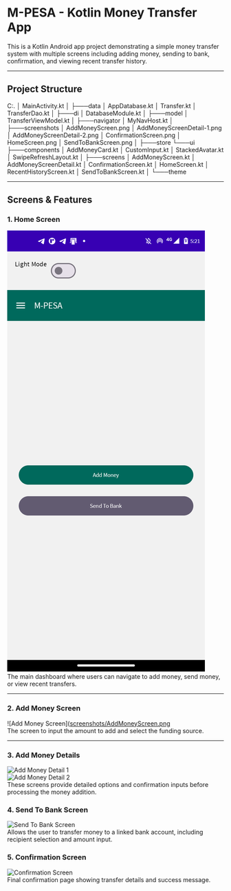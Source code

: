 # M-PESA - Kotlin Money Transfer App

This is a Kotlin Android app project demonstrating a simple money transfer system with multiple screens including adding money, sending to bank, confirmation, and viewing recent transfer history.

---

## Project Structure
C:.
│ MainActivity.kt
│
├───data
│ AppDatabase.kt
│ Transfer.kt
│ TransferDao.kt
│
├───di
│ DatabaseModule.kt
│
├───model
│ TransferViewModel.kt
│
├───navigator
│ MyNavHost.kt
│
├───screenshots
│ AddMoneyScreen.png
│ AddMoneyScreenDetail-1.png
│ AddMoneyScreenDetail-2.png
│ ConfirmationScreen.png
│ HomeScreen.png
│ SendToBankScreen.png
│
├───store
└───ui
├───components
│ AddMoneyCard.kt
│ CustomInput.kt
│ StackedAvatar.kt
│ SwipeRefreshLayout.kt
│
├───screens
│ AddMoneyScreen.kt
│ AddMoneyScreenDetail.kt
│ ConfirmationScreen.kt
│ HomeScreen.kt
│ RecentHistoryScreen.kt
│ SendToBankScreen.kt
│
└───theme


---

## Screens & Features

### 1. Home Screen  
![Home Screen](https://github.com/JonathanZeru/Jonathan-Zeru/blob/main/app/src/main/java/com/mpesa/myapplication/screenshots/HomeScreen.png)  
The main dashboard where users can navigate to add money, send money, or view recent transfers.

---

### 2. Add Money Screen  
![Add Money Screen]([screenshots/AddMoneyScreen.png](https://github.com/JonathanZeru/Jonathan-Zeru/blob/main/app/src/main/java/com/mpesa/myapplication/screenshots/AddMoneyScreen.png)  
The screen to input the amount to add and select the funding source.

---

### 3. Add Money Details  
![Add Money Detail 1]([screenshots](https://github.com/JonathanZeru/Jonathan-Zeru/blob/main/app/src/main/java/com/mpesa/myapplication/screenshots)/AddMoneyScreenDetail-1.png)  
![Add Money Detail 2]([screenshots](https://github.com/JonathanZeru/Jonathan-Zeru/blob/main/app/src/main/java/com/mpesa/myapplication/screenshots)/AddMoneyScreenDetail-2.png)  
These screens provide detailed options and confirmation inputs before processing the money addition.

### 4. Send To Bank Screen  
![Send To Bank Screen]([screenshots](https://github.com/JonathanZeru/Jonathan-Zeru/blob/main/app/src/main/java/com/mpesa/myapplication/screenshots)/SendToBankScreen.png)  
Allows the user to transfer money to a linked bank account, including recipient selection and amount input.

### 5. Confirmation Screen  
![Confirmation Screen](screenshots/ConfirmationScreen.png)  
Final confirmation page showing transfer details and success message.

